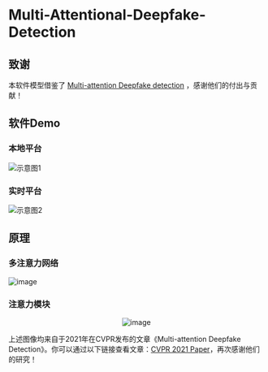 # Multi-Attentional-Deepfake-Detection
## 致谢

本软件模型借鉴了 [Multi-attention Deepfake detection](https://github.com/yoctta/multiple-attention) ，感谢他们的付出与贡献！

## 软件Demo

### 本地平台
![示意图1](./本地平台.gif)

### 实时平台
![示意图2](./实时平台.gif)

## 原理

### 多注意力网络
![image](https://github.com/user-attachments/assets/494b03e9-98a1-4f2e-8364-acc2078bee68)

### 注意力模块
<p align="center">
  <img src="https://github.com/user-attachments/assets/12650c36-75a0-4474-874c-fa54c860a0d2" alt="image">
</p>

上述图像均来自于2021年在CVPR发布的文章《Multi-attention Deepfake Detection》。你可以通过以下链接查看文章：[CVPR 2021 Paper](https://openaccess.thecvf.com/content/CVPR2021/html/Zhao_Multi-Attentional_Deepfake_Detection_CVPR_2021_paper.html?ref=https://githubhelp.com)，再次感谢他们的研究！






